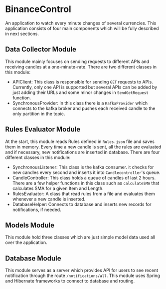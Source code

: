 # BinanceControl
An application to watch every minute changes of several currencies.
This application consists of four main components which will be fully described in next sections.

## Data Collector Module
This module mainly focuses on sending requests to different APIs and receiving candles at a one-minute-rate.
There are two different classes in this module:
- APIClient: This class is responsible for sending `GET` requests to APIs. Currently, only one API is supported but
several APIs can be added by just adding their URLs and some minor changes in `SendGetRequest` function.
- SynchronousProvider: In this class there is a `KafkaProvider` which connects to the kafka broker and pushes
each received candle to the only partition in the topic.

## Rules Evaluator Module
At the start, this module reads Rules defined in `Rules.json` file and saves them in memory. Every time a new candle is
sent, all the rules are evaluated and if necessary, new notifications are inserted in database.
There are four different classes in this module:
- SynchronousListener: This class is the kafka consumer. it checks for new candles every second and inserts it into
`Candlecontroller`'s queue.
- CandleController: This class holds a queue of candles of last 2 hours. There are a few helper functions in this class
such as `calculateSMA` that calculates SMA for a given Item and Length.
- RulesEvaluator: A class that read rules from a file and evaluates them whenever a new candle is inserted.
- DatabaseHelper: Connects to database and inserts new records for notifications, if needed.

## Models Module
This module hold three classes which are just simple model data used all over the application.

## Database Module
This module serves as a server which provides API for users to see recent notification through the route `/notifications/all`.
This module uses Spring and Hibernate frameworks to connect to database and routing.